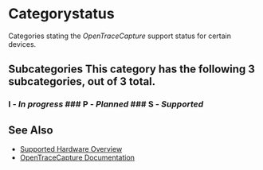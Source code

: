 # Categorystatus
Categories stating the *OpenTraceCapture* support status for certain devices.
## Subcategories This category has the following 3 subcategories, out of 3 total.
### I \- *In progress* ### P \- *Planned* ### S \- *Supported*
## See Also
- [Supported Hardware Overview](../supported-hardware.md)
- [OpenTraceCapture Documentation](../../opentracecapture/overview.md)
